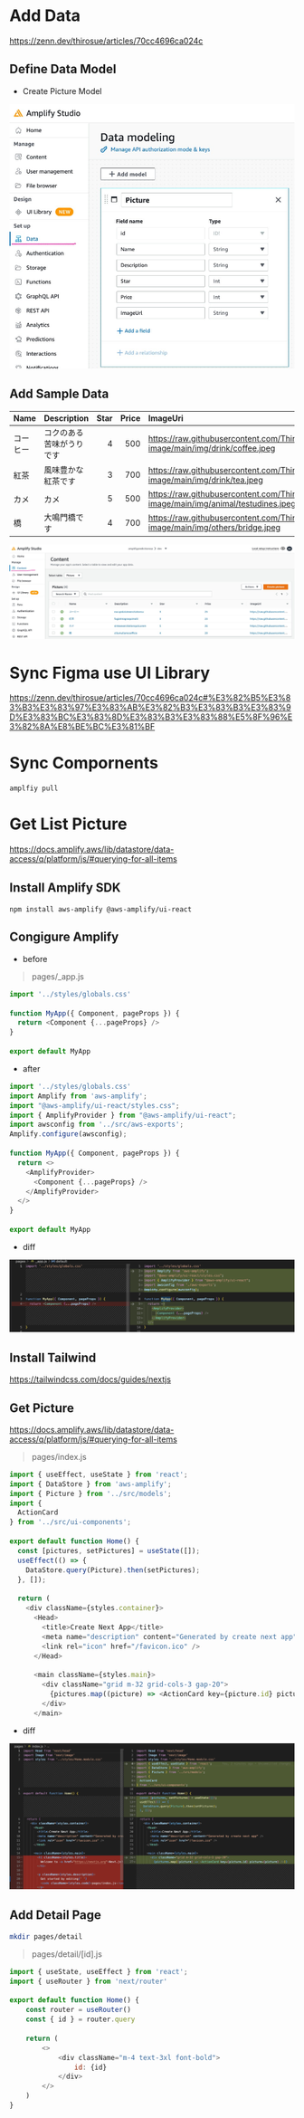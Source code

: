 # Add Data

https://zenn.dev/thirosue/articles/70cc4696ca024c

## Define Data Model

* Create Picture Model

![](./img/2.jpg "")

## Add Sample Data

| Name | Description | Star | Price |ImageUri |
|:-----------|:------------|------------:|------------:|:------------|
| コーヒー      | コクのある苦味がうりです   | 4  |500   |https://raw.githubusercontent.com/Thirosue/hosting-image/main/img/drink/coffee.jpeg         |
| 紅茶   | 風味豊かな紅茶です   | 3  |700   |https://raw.githubusercontent.com/Thirosue/hosting-image/main/img/drink/tea.jpeg         |
| カメ      | カメ   | 5  |500   |https://raw.githubusercontent.com/Thirosue/hosting-image/main/img/animal/testudines.jpeg         |
| 橋   | 大鳴門橋です   | 4  |700   |https://raw.githubusercontent.com/Thirosue/hosting-image/main/img/others/bridge.jpeg         |

![](./img/3.jpg "")

# Sync Figma use UI Library

https://zenn.dev/thirosue/articles/70cc4696ca024c#%E3%82%B5%E3%83%B3%E3%83%97%E3%83%AB%E3%82%B3%E3%83%B3%E3%83%9D%E3%83%BC%E3%83%8D%E3%83%B3%E3%83%88%E5%8F%96%E3%82%8A%E8%BE%BC%E3%81%BF

## 

# Sync Compornents

```
amplfiy pull
```

# Get List Picture

https://docs.amplify.aws/lib/datastore/data-access/q/platform/js/#querying-for-all-items

## Install Amplify SDK

```
npm install aws-amplify @aws-amplify/ui-react
```

## Congigure Amplify

* before

> pages/_app.js

```javascript
import '../styles/globals.css'

function MyApp({ Component, pageProps }) {
  return <Component {...pageProps} />
}

export default MyApp
```

* after

```javascript
import '../styles/globals.css'
import Amplify from 'aws-amplify';
import "@aws-amplify/ui-react/styles.css";
import { AmplifyProvider } from "@aws-amplify/ui-react";
import awsconfig from '../src/aws-exports';
Amplify.configure(awsconfig);

function MyApp({ Component, pageProps }) {
  return <>
    <AmplifyProvider>
      <Component {...pageProps} />
    </AmplifyProvider>
  </>
}

export default MyApp
```

* diff 

![](./img/4.png "")


## Install Tailwind

https://tailwindcss.com/docs/guides/nextjs

## Get Picture

https://docs.amplify.aws/lib/datastore/data-access/q/platform/js/#querying-for-all-items

> pages/index.js

```javascript
import { useEffect, useState } from 'react';
import { DataStore } from 'aws-amplify';
import { Picture } from '../src/models';
import {
  ActionCard
} from '../src/ui-components';

export default function Home() {
  const [pictures, setPictures] = useState([]);
  useEffect(() => {
    DataStore.query(Picture).then(setPictures);
  }, []);

  return (
    <div className={styles.container}>
      <Head>
        <title>Create Next App</title>
        <meta name="description" content="Generated by create next app" />
        <link rel="icon" href="/favicon.ico" />
      </Head>

      <main className={styles.main}>
        <div className="grid m-32 grid-cols-3 gap-20">
          {pictures.map((picture) => <ActionCard key={picture.id} picture={picture} />)}
        </div>
      </main>
```

* diff 

![](./img/5.png "")

## Add Detail Page

```bash
mkdir pages/detail
```

> pages/detail/[id].js

```javascript
import { useState, useEffect } from 'react';
import { useRouter } from 'next/router'

export default function Home() {
    const router = useRouter()
    const { id } = router.query

    return (
        <>
            <div className="m-4 text-3xl font-bold">
                id: {id}
            </div>
        </>
    )
}
```

